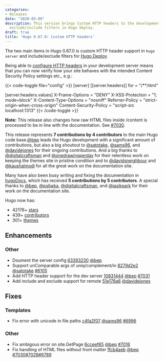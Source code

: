 ```yaml
---
categories:
- Releases
date: "2020-03-09"
description: This version brings Custom HTTP headers to the development server and
  exclude/include filters in Hugo Deploy.
draft: true
title: 'Hugo 0.67.0: Custom HTTP headers'
---
```


The two main items in Hugo 0.67.0 is custom HTTP header support in `hugo server` and include/exclude filters for [Hugo Deploy](https://gohugo.io/hosting-and-deployment/hugo-deploy/#readout).

Being able to [configure HTTP headers](https://gohugo.io/getting-started/configuration/#configure-server) in your development server means that you can now verify how your site behaves with the intended Content Security Policy settings etc., e.g.:

{{< code-toggle file="config" >}}
[server]
[[server.headers]]
for = "/**.html"

[server.headers.values]
X-Frame-Options = "DENY"
X-XSS-Protection = "1; mode=block"
X-Content-Type-Options = "nosniff"
Referrer-Policy = "strict-origin-when-cross-origin"
Content-Security-Policy = "script-src localhost:1313"
{{< /code-toggle >}}

**Note:** This release also changes how raw HTML files inside /content is processed to be in line with the documentation. See [#7030](https://github.com/gohugoio/hugo/issues/7030).

This release represents **7 contributions by 4 contributors** to the main Hugo code base.[@bep](https://github.com/bep) leads the Hugo development with a significant amount of contributions, but also a big shoutout to [@satotake](https://github.com/satotake), [@sams96](https://github.com/sams96), and [@davidejones](https://github.com/davidejones) for their ongoing contributions.
And a big thanks to [@digitalcraftsman](https://github.com/digitalcraftsman) and [@onedrawingperday](https://github.com/onedrawingperday) for their relentless work on keeping the themes site in pristine condition and to [@davidsneighbour](https://github.com/davidsneighbour) and [@kaushalmodi](https://github.com/kaushalmodi) for all the great work on the documentation site.

Many have also been busy writing and fixing the documentation in [hugoDocs](https://github.com/gohugoio/hugoDocs), 
which has received **5 contributions by 5 contributors**. A special thanks to [@bep](https://github.com/bep), [@psliwka](https://github.com/psliwka), [@digitalcraftsman](https://github.com/digitalcraftsman), and [@jasikpark](https://github.com/jasikpark) for their work on the documentation site.


Hugo now has:

* 42176+ [stars](https://github.com/gohugoio/hugo/stargazers)
* 439+ [contributors](https://github.com/gohugoio/hugo/graphs/contributors)
* 301+ [themes](http://themes.gohugo.io/)

## Enhancements

### Other

* Doument the server config [63393230](https://github.com/gohugoio/hugo/commit/63393230c9d3ba19ad182064787e3bfd7ecf82d8) [@bep](https://github.com/bep) 
* Support unComparable args of uniq/complement/in [8279d2e2](https://github.com/gohugoio/hugo/commit/8279d2e2271ee64725133d36a12d1d7e2158bffd) [@satotake](https://github.com/satotake) [#6105](https://github.com/gohugoio/hugo/issues/6105)
* Add HTTP header support for the dev server [10831444](https://github.com/gohugoio/hugo/commit/108314444b510bfc330ccac745dce7beccd52c91) [@bep](https://github.com/bep) [#7031](https://github.com/gohugoio/hugo/issues/7031)
* Add include and exclude support for remote [51e178a6](https://github.com/gohugoio/hugo/commit/51e178a6a28a3f305d89ebb489675743f80862ee) [@davidejones](https://github.com/davidejones) 

## Fixes

### Templates

* Fix error with unicode in file paths [c4fa2f07](https://github.com/gohugoio/hugo/commit/c4fa2f07996c7f1f4e257089a3c3c5b4c1339722) [@sams96](https://github.com/sams96) [#6996](https://github.com/gohugoio/hugo/issues/6996)

### Other

* Fix ambigous error on site.GetPage [6cceef65](https://github.com/gohugoio/hugo/commit/6cceef65c2f4b7c262bf67a249867658112b6de4) [@bep](https://github.com/bep) [#7016](https://github.com/gohugoio/hugo/issues/7016)
* Fix handling of HTML files without front matter [ffcb4aeb](https://github.com/gohugoio/hugo/commit/ffcb4aeb8e392a80da7cad0f1e03a4102efb24ec) [@bep](https://github.com/bep) [#7030](https://github.com/gohugoio/hugo/issues/7030)[#7028](https://github.com/gohugoio/hugo/issues/7028)[#6789](https://github.com/gohugoio/hugo/issues/6789)





